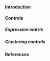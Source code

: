 
#### Introduction

#### Controls

##### Expression matrix


##### Clustering controls

#### References


